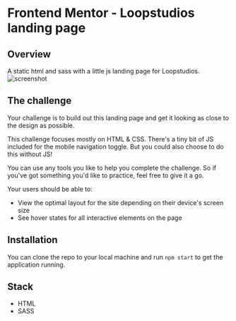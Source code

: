 # Frontend Mentor - Loopstudios landing page

## Overview

A static html and sass with a little js landing page for Loopstudios.
![screenshot](./public/images/screenshot.png)

## The challenge

Your challenge is to build out this landing page and get it looking as close to the design as possible.

This challenge focuses mostly on HTML & CSS. There's a tiny bit of JS included for the mobile navigation toggle. But you could also choose to do this without JS!

You can use any tools you like to help you complete the challenge. So if you've got something you'd like to practice, feel free to give it a go.

Your users should be able to:

-   View the optimal layout for the site depending on their device's screen size
-   See hover states for all interactive elements on the page

## Installation

You can clone the repo to your local machine and run `npm start` to get the application running.

## Stack

-   HTML
-   SASS
